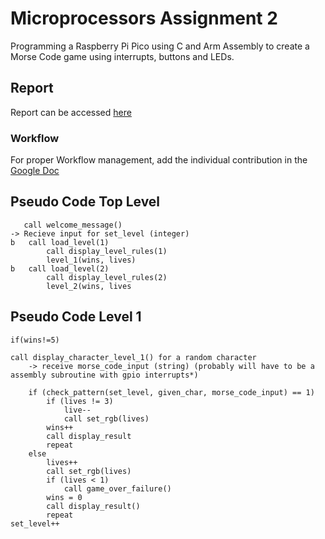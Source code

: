 # Microprocessors Assignment 2

Programming a Raspberry Pi Pico using C and Arm Assembly to create a Morse Code game using interrupts, buttons and LEDs.

## Report

Report can be accessed [here](https://docs.google.com/document/d/16RKJ-n3LtSh2d0rVcJt9_j-bWo5DYeZhtlXz2NsJ3xg/edit?usp=sharing)


### Workflow


For proper Workflow management, add the individual contribution in the [Google Doc](https://docs.google.com/document/d/1w2TPiovsNV9KAnugQtNTTOijNtJ0zG-WWCioce6xo6E/edit?usp=sharing)


## Pseudo Code Top Level

```
   call welcome_message()
-> Recieve input for set_level (integer)
b	call load_level(1)
		call display_level_rules(1)
		level_1(wins, lives)
b 	call load_level(2)
		call display_level_rules(2)
		level_2(wins, lives
```

## Pseudo Code Level 1

```
if(wins!=5)

call display_character_level_1() for a random character
	-> receive morse_code_input (string) (probably will have to be a assembly subroutine with gpio interrupts*)

	if (check_pattern(set_level, given_char, morse_code_input) == 1)
		if (lives != 3)
			live--
			call set_rgb(lives)
		wins++
        call display_result
		repeat
	else
		lives++
		call set_rgb(lives)
		if (lives < 1)
			call game_over_failure()
		wins = 0
        call display_result()
		repeat
set_level++
```
